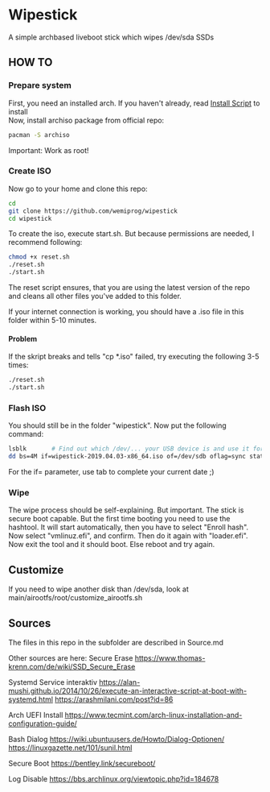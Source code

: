 # Wipestick
A simple archbased liveboot stick which wipes /dev/sda SSDs

## HOW TO
### Prepare system
First, you need an installed arch. If you haven't already, read [Install Script](PREPARE.md) to install\
Now, install archiso package from official repo:
```bash
pacman -S archiso
```

Important: Work as root!

### Create ISO
Now go to your home and clone this repo:
```sh
cd
git clone https://github.com/wemiprog/wipestick
cd wipestick
```

To create the iso, execute start.sh. But because permissions are needed, I recommend following:
```sh
chmod +x reset.sh
./reset.sh
./start.sh
```

The reset script ensures, that you are using the latest version of the repo and cleans all other files you've added to this folder.

If your internet connection is working, you should have a .iso file in this folder within 5-10 minutes.

#### Problem
If the skript breaks and tells "cp *.iso" failed, try  executing the following 3-5 times:
```sh
./reset.sh
./start.sh
```

### Flash ISO
You should still be in the folder "wipestick".
Now put the following command:
```sh
lsblk       # Find out which /dev/... your USB device is and use it for of= in the command below
dd bs=4M if=wipestick-2019.04.03-x86_64.iso of=/dev/sdb oflag=sync status=progress
```
For the if= parameter, use tab to complete your current date ;)

### Wipe
The wipe process should be self-explaining. But important.
The stick is secure boot capable. But the first time booting you need to use the hashtool.
It will start automatically, then you have to select "Enroll hash".
Now select "vmlinuz.efi", and confirm. Then do it again with "loader.efi".
Now exit the tool and it should boot. Else reboot and try again.

## Customize
If you need to wipe another disk than /dev/sda, look at main/airootfs/root/customize_airootfs.sh

## Sources
The files in this repo in the subfolder are described in Source.md

Other sources are here:
Secure Erase
https://www.thomas-krenn.com/de/wiki/SSD_Secure_Erase

Systemd Service interaktiv
https://alan-mushi.github.io/2014/10/26/execute-an-interactive-script-at-boot-with-systemd.html
https://arashmilani.com/post?id=86

Arch UEFI Install
https://www.tecmint.com/arch-linux-installation-and-configuration-guide/

Bash Dialog
https://wiki.ubuntuusers.de/Howto/Dialog-Optionen/
https://linuxgazette.net/101/sunil.html

Secure Boot
https://bentley.link/secureboot/

Log Disable
https://bbs.archlinux.org/viewtopic.php?id=184678